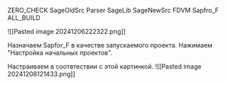 ZERO_CHECK
SageOldSrc
Parser
SageLib
SageNewSrc
FDVM
Sapfro_F
ALL_BUILD


![[Pasted image 20241206222322.png]]

Назначаем Sapfor_F в качестве запускаемого проекта.
Нажимаем "Настройка начальных проектов".

Настраиваем в соотвтествии с этой картинкой.
![[Pasted image 20241208121433.png]]